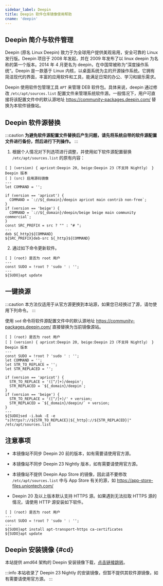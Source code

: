 ```yaml
---
sidebar_label: Deepin
title: Deepin 软件仓库镜像使用帮助
cname: 'deepin'
---
```


## Deepin 简介与软件管理

Deepin (原名 Linux Deepin) 致力于为全球用户提供美观易用，安全可靠的 Linux 发行版。Deepin 项目于 2008 年发起，并在 2009 年发布了以 linux deepin 为名称的第一个版本。2014 年 4 月更名为 deepin，在中国常被称为“深度操作系统“。Deepin 是一款基于 Linux 内核，以桌面系统为主的开源操作系统。它拥有简洁现代的界面，丰富的应用软件和工具，能满足日常的办公、学习和娱乐需求。

Deepin 使用软件包管理工具 `APT` 来管理 DEB 软件包。具体来说，deepin 通过修改 `/etc/apt/sources.list` 配置文件来管理系统软件源。一般情况下，用户可直接将该配置文件中的默认源地址 <https://community-packages.deepin.com/> 替换为本软件镜像站。

## Deepin 软件源替换

:::caution
**为避免软件源配置文件替换后产生问题，请先将系统自带的软件源配置文件进行备份，然后进行下列操作。**
:::

1. 根据个人情况对下列选项进行调整，并使用如下软件源配置替换 `/etc/apt/sources.list` 的原有内容：

```shell varcode
[ ] (version) { apricot:Deepin 20, beige:Deepin 23（不支持 Nightly） } Deepin 版本
[ ] (src) 启用源码镜像
---
let COMMAND = '';

if (version == 'apricot') {
  COMMAND = `://${_domain}/deepin apricot main contrib non-free`;
}
if (version == 'beige') {
  COMMAND = `://${_domain}/deepin/beige beige main community commercial`;
}
const SRC_PREFIX = src ? "" : "# ";
---
deb ${_http}${COMMAND}
${SRC_PREFIX}deb-src ${_http}${COMMAND}
```

2. 通过如下命令更新软件。

```shell varcode
[ ] (root) 是否为 root 用户
---
const SUDO = !root ? 'sudo ' : '';
---
${SUDO}apt update
```

## 一键换源

:::caution
本方法仅适用于从官方源更换到本站源，如果您已经换过了源，请勿使用下列命令。
:::

使用 `sed` 命令将软件源配置文件中的默认源地址 <https://community-packages.deepin.com/> 直接替换为当前镜像源站。

```shell varcode
[ ] (root) 是否为 root 用户
[ ] (version) { apricot:Deepin 20, beige:Deepin 23（不支持 Nightly） } Deepin 版本
---
const SUDO = !root ? 'sudo ' : '';
let COMMAND = '';
let STR_TO_REPLACE = '';
let STR_REPLACED = '';

if (version == 'apricot') {
  STR_TO_REPLACE = '([^/]+)/deepin';
  STR_REPLACED = `${_domain}/deepin`;
}
if (version == 'beige') {
  STR_TO_REPLACE = '([^/]+)/' + version;
  STR_REPLACED = `${_domain}/deepin/` + version;
}
---
${SUDO}sed -i.bak -E -e "s|https?://${STR_TO_REPLACE}|${_http}://${STR_REPLACED}|" /etc/apt/sources.list
```

## 注意事项

- 本镜像站不同步 Deepin 20 前的版本，如有需要请使用官方源。

- 本镜像站不同步 Deepin 23 Nightly 版本，如有需要请使用官方源。

- 本镜像站不提供 Deepin App Store 的镜像，因此请不要修改 `/etc/apt/sources.list` 中与 App Store 有关的源，如 <https://app-store-files.uniontech.com/>

- Deepin 20 及以上版本默认支持 HTTPS 源。如果遇到无法拉取 HTTPS 源的情况，请使用 HTTP 源安装如下软件。

```shell varcode
[ ] (root) 是否为 root 用户
---
const SUDO = !root ? 'sudo ' : '';
---
${SUDO}apt install apt-transport-https ca-certificates
${SUDO}apt update
```

## Deepin 安装镜像 {#cd}

本站提供 amd64 架构的 Deepin 安装镜像下载，[点击链接跳转](/release?release=deepin)。

:::info
本站收录了 Deepin 23 Nightly 的安装镜像，但暂不提供其软件源镜像，如有需要请使用官方源。
:::
